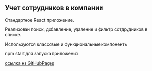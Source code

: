## Учет сотрудников в компании

Стандартное React приложение. 

Реализован поиск, добавление, удаление и фильтр сотдрудников в списке. 

Используются классовые и функциональные компоненты

npm start для запуска приложения

[ссылка на GitHubPages](https://romanmotoshin.github.io/portfolio/Employees/)
